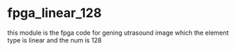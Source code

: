 # fpga_linear_128
this  module  is  the  fpga  code    for  gening  utrasound  image    which   the element    type  is  linear and   the num  is  128

